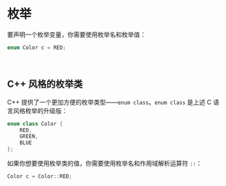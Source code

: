 # 枚举

要声明一个枚举变量，你需要使用枚举名和枚举值：

```c
enum Color c = RED;

```

<br />

## C++ 风格的枚举类

C++ 提供了一个更加方便的枚举类型——`enum class`。`enum class` 是上述 C 语言风格枚举的升级版：

```cpp
enum class Color {
    RED,
    GREEN,
    BLUE
};

```

如果你想要使用枚举类的值，你需要使用枚举名和作用域解析运算符 `::`：

```cpp
Color c = Color::RED;

```